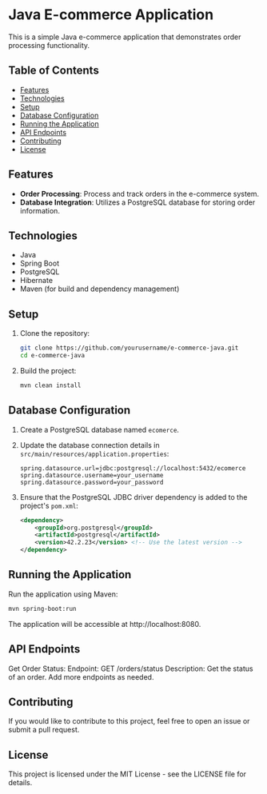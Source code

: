 # Java E-commerce Application

This is a simple Java e-commerce application that demonstrates order processing functionality.

## Table of Contents

- [Features](#features)
- [Technologies](#technologies)
- [Setup](#setup)
- [Database Configuration](#database-configuration)
- [Running the Application](#running-the-application)
- [API Endpoints](#api-endpoints)
- [Contributing](#contributing)
- [License](#license)

## Features

- **Order Processing**: Process and track orders in the e-commerce system.
- **Database Integration**: Utilizes a PostgreSQL database for storing order information.

## Technologies

- Java
- Spring Boot
- PostgreSQL
- Hibernate
- Maven (for build and dependency management)

## Setup

1. Clone the repository:

    ```bash
    git clone https://github.com/yourusername/e-commerce-java.git
    cd e-commerce-java
    ```

2. Build the project:

    ```bash
    mvn clean install
    ```

## Database Configuration

1. Create a PostgreSQL database named `ecomerce`.
2. Update the database connection details in `src/main/resources/application.properties`:

    ```properties
    spring.datasource.url=jdbc:postgresql://localhost:5432/ecomerce
    spring.datasource.username=your_username
    spring.datasource.password=your_password
    ```

3. Ensure that the PostgreSQL JDBC driver dependency is added to the project's `pom.xml`:

    ```xml
    <dependency>
        <groupId>org.postgresql</groupId>
        <artifactId>postgresql</artifactId>
        <version>42.2.23</version> <!-- Use the latest version -->
    </dependency>
    ```

## Running the Application

Run the application using Maven:

```bash
mvn spring-boot:run

```

The application will be accessible at http://localhost:8080.

## API Endpoints
Get Order Status:
Endpoint: GET /orders/status
Description: Get the status of an order.
Add more endpoints as needed.

## Contributing
If you would like to contribute to this project, feel free to open an issue or submit a pull request.

## License
This project is licensed under the MIT License - see the LICENSE file for details.